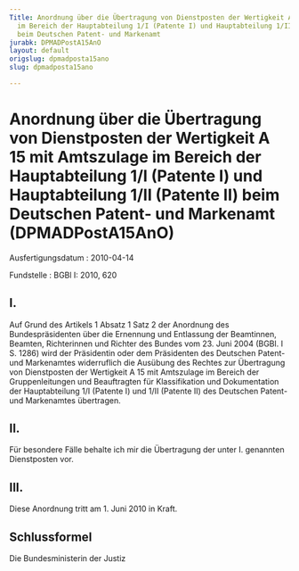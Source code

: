 ```yaml
---
Title: Anordnung über die Übertragung von Dienstposten der Wertigkeit A 15 mit Amtszulage
  im Bereich der Hauptabteilung 1/I (Patente I) und Hauptabteilung 1/II (Patente II)
  beim Deutschen Patent- und Markenamt
jurabk: DPMADPostA15AnO
layout: default
origslug: dpmadposta15ano
slug: dpmadposta15ano

---
```


# Anordnung über die Übertragung von Dienstposten der Wertigkeit A 15 mit Amtszulage im Bereich der Hauptabteilung 1/I (Patente I) und Hauptabteilung 1/II (Patente II) beim Deutschen Patent- und Markenamt (DPMADPostA15AnO)

Ausfertigungsdatum
:   2010-04-14

Fundstelle
:   BGBl I: 2010, 620


## I.

Auf Grund des Artikels 1 Absatz 1 Satz 2 der Anordnung des Bundespräsidenten über die Ernennung und Entlassung der Beamtinnen, Beamten, Richterinnen und Richter des Bundes vom 23. Juni 2004 (BGBl. I S. 1286) wird der Präsidentin oder dem Präsidenten des Deutschen Patent- und Markenamtes widerruflich die Ausübung des Rechtes zur Übertragung von Dienstposten der Wertigkeit A 15 mit Amtszulage im Bereich der Gruppenleitungen und Beauftragten für Klassifikation und Dokumentation der Hauptabteilung 1/I (Patente I) und 1/II (Patente II) des Deutschen Patent- und Markenamtes übertragen.


## II.

Für besondere Fälle behalte ich mir die Übertragung der unter I. genannten Dienstposten vor.


## III.

Diese Anordnung tritt am 1. Juni 2010 in Kraft.


## Schlussformel

Die Bundesministerin der Justiz


